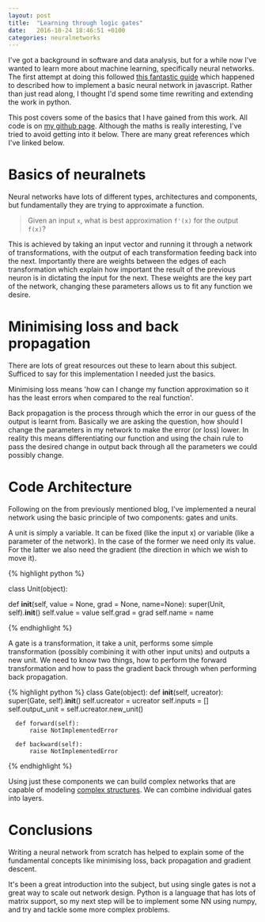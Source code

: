```yaml
---
layout: post
title:  "Learning through logic gates"
date:   2016-10-24 18:46:51 +0100
categories: neuralnetworks
---
```

I've got a background in software and data analysis, but for a while now I've wanted
to learn more about machine learning, specifically neural networks. The
first attempt at doing this followed [this fantastic guide](http://karpathy.github.io/neuralnets/)
which happened to described how to implement a basic neural network in javascript. Rather
than just read along, I thought I'd spend some time rewriting and extending the work
in python.

This post covers some of the basics that I have gained from this work. All code is
on [my github page](https://www.github.com/okopac/pynet/gatebased). Although the maths
is really interesting, I've tried to avoid getting into it below. There are many great
references which I've linked below.

# Basics of neuralnets

Neural networks have lots of different types, architectures and components, but fundamentally
they are trying to approximate a function.

> Given an input `x`, what is best approximation `f'(x)` for the output `f(x)`?

This is achieved by taking an input vector and running it through a network of transformations,
with the output of each transformation feeding back into the next. Importantly there are weights
between the edges of each transformation which explain how important the result of the previous
neuron is in dictating the input for the next. These weights are the key part of the network,
changing these parameters allows us to fit any function we desire.

# Minimising loss and back propagation

There are lots of great resources out these to learn about this subject. Sufficed to say
for this implementation I needed just the basics.

Minimising loss means 'how can I change my function approximation so it has the least errors
when compared to the real function'.

Back propagation is the process through which the error in our guess of the output is
learnt from. Basically we are asking the question, how should I change the parameters in my
network to make the error (or loss) lower. In reality this means differentiating our function and using the chain rule
to pass the desired change in output back through all the parameters we could possibly change.

# Code Architecture

Following on the from previously mentioned blog, I've implemented a neural network using the
basic principle of two components: gates and units.

A unit is simply a variable. It can be fixed (like the input x) or variable (like
  a parameter of the network). In the case of the former we need only its value. For the latter
  we also need the gradient (the direction in which we wish to move it).

{% highlight python %}

class Unit(object):

def __init__(self, value = None, grad = None, name=None):
    super(Unit, self).__init__()
    self.value = value
    self.grad = grad
    self.name = name

{% endhighlight %}

A gate is a transformation, it take a unit, performs some simple transformation (possibly
  combining it with other input units) and outputs a new unit. We need to know two things, how
  to perform the forward transformation and how to pass the gradient back through when
  performing back propagation.

{% highlight python %}
  class Gate(object):
      def __init__(self, ucreator):
          super(Gate, self).__init__()
          self.ucreator = ucreator
          self.inputs = []
          self.output_unit = self.ucreator.new_unit()

      def forward(self):
          raise NotImplementedError

      def backward(self):
          raise NotImplementedError


{% endhighlight %}

Using just these components we can build complex networks that are capable of modeling
[complex structures](https://github.com/okopac/pynet/blob/master/gatebased/LayerNNExample.ipynb).
We can combine individual gates into layers.

# Conclusions

Writing a neural network from scratch has helped to explain some of the fundamental concepts like
minimising loss, back propagation and gradient descent.

It's been a great introduction into the subject, but using single gates is not a great way to
scale out network design. Python is a language that has lots of matrix support, so my next step
will be to implement some NN using numpy, and try and tackle some more complex problems.

[jekyll-docs]: http://jekyllrb.com/docs/home
[jekyll-gh]:   https://github.com/jekyll/jekyll
[jekyll-talk]: https://talk.jekyllrb.com/
